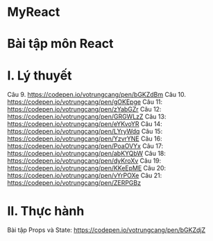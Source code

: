 # MyReact
# Bài tập môn React
# I. Lý thuyết 
Câu 9. https://codepen.io/votrungcang/pen/bGKZdBm
Câu 10. https://codepen.io/votrungcang/pen/gOKEpge
Câu 11: https://codepen.io/votrungcang/pen/zYabGZr
Câu 12: https://codepen.io/votrungcang/pen/GRGWLzZ
Câu 13: https://codepen.io/votrungcang/pen/eYKvoYR
Câu 14: https://codepen.io/votrungcang/pen/LYryWdq
Câu 15: https://codepen.io/votrungcang/pen/YzvrYNE
Câu 16: https://codepen.io/votrungcang/pen/PoaOVYx
Câu 17: https://codepen.io/votrungcang/pen/abKYQbW
Câu 18: https://codepen.io/votrungcang/pen/dyKroXv
Câu 19: https://codepen.io/votrungcang/pen/KKeEpME
Câu 20: https://codepen.io/votrungcang/pen/vYrPOXe
Câu 21: https://codepen.io/votrungcang/pen/ZERPGBz

# II. Thực hành 
 Bài tập Props và State: https://codepen.io/votrungcang/pen/bGKZdjZ
